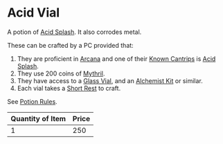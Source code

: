 # Acid Vial

A potion of [Acid Splash](../../../Magic/Spells/Spells%20by%20Level/Cantrips/Acid%20Splash.md). It also corrodes metal.

These can be crafted by a PC provided that:

1. They are proficient in [Arcana](../../../Player%20Characters/Skills/Primary%20Skills/Arcana.md) and one of their [Known Cantrips](../../../Magic/Spellcasting/Spell%20Learning/Known%20Cantrips.md) is [Acid Splash](../../../Magic/Spells/Spells%20by%20Level/Cantrips/Acid%20Splash.md).
2. They use 200 coins of [Mythril](../../../Magic/Spellcasting/Mythril.md).
3. They have access to a [Glass Vial](../10%20Coins/Glass%20Vial.md), and an [Alchemist Kit](../100%20Coins/Alchemist%20Kit.md) or similar.
4. Each vial takes a [Short Rest](../../../Game%20Procedures/Core%20Procedures/Resting.md#Short%20Rest) to craft.

See [Potion Rules](../../../Magic/Crafting/Potion%20Rules.md).

| Quantity of Item | Price |
| ---------------- | ----- |
| 1                | 250   |
